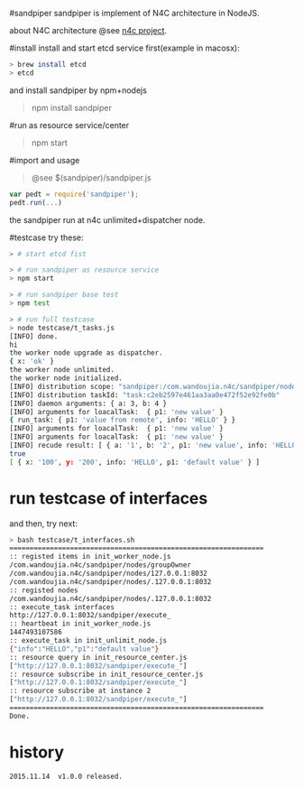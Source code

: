 #sandpiper
sandpiper is implement of N4C architecture in NodeJS.

about N4C architecture  @see [n4c project](https://github.com/aimingoo/n4c).

#install
install and start etcd service first(example in macosx):
```bash
> brew install etcd
> etcd
```
and install sandpiper by npm+nodejs
> npm install sandpiper

#run as resource service/center
> npm start

#import and usage
> @see $(sandpiper)/sandpiper.js

```javascript
var pedt = require('sandpiper');
pedt.run(...)
```
the sandpiper run at n4c unlimited+dispatcher node.

#testcase
try these:
```bash
> # start etcd fist

> # run sandpiper as resource service
> npm start

> # run sandpiper base test
> npm test

> # run full testcase
> node testcase/t_tasks.js
[INFO] done.
hi
the worker node upgrade as dispatcher.
{ x: 'ok' }
the worker node unlimited.
the worker node initialized.
[INFO] distribution scope: "sandpiper:/com.wandoujia.n4c/sandpiper/nodes:*"
[INFO] distribution taskId: "task:c2eb2597e461aa3aa0e472f52e92fe0b"
[INFO] daemon arguments: { a: 3, b: 4 }
[INFO] arguments for loacalTask:  { p1: 'new value' }
{ run_task: { p1: 'value from remote', info: 'HELLO' } }
[INFO] arguments for loacalTask:  { p1: 'new value' }
[INFO] arguments for loacalTask:  { p1: 'new value' }
[INFO] recude result: [ { a: '1', b: '2', p1: 'new value', info: 'HELLO' } ]
true
[ { x: '100', y: '200', info: 'HELLO', p1: 'default value' } ]
```
# run testcase of interfaces
and then, try next:
```bash
> bash testcase/t_interfaces.sh
===============================================================
:: registed items in init_worker_node.js
/com.wandoujia.n4c/sandpiper/nodes/groupOwner
/com.wandoujia.n4c/sandpiper/nodes/127.0.0.1:8032
/com.wandoujia.n4c/sandpiper/nodes/.127.0.0.1:8032
:: registed nodes
/com.wandoujia.n4c/sandpiper/nodes/.127.0.0.1:8032
:: execute_task interfaces
http://127.0.0.1:8032/sandpiper/execute_
:: heartbeat in init_worker_node.js
1447493107586
:: execute_task in init_unlimit_node.js
{"info":"HELLO","p1":"default value"}
:: resource query in init_resource_center.js
["http://127.0.0.1:8032/sandpiper/execute_"]
:: resource subscribe in init_resource_center.js
["http://127.0.0.1:8032/sandpiper/execute_"]
:: resource subscribe at instance 2
["http://127.0.0.1:8032/sandpiper/execute_"]
===============================================================
Done.
```

# history
```text
2015.11.14	v1.0.0 released.
```